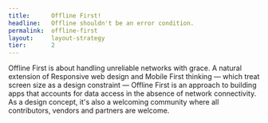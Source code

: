 ```yaml
---
title:      Offline First!
headline:   Offline shouldn't be an error condition.
permalink:  offline-first
layout:     layout-strategy
tier:       2
---
```

Offline First is about handling unreliable networks with grace. A natural extension of Responsive web design and Mobile First thinking &mdash; which treat screen size as a design constraint &mdash; Offline First is an approach to building apps that accounts for data access in the absence of network connectivity. As a design concept, it's also a welcoming community where all contributors, vendors and partners are welcome.